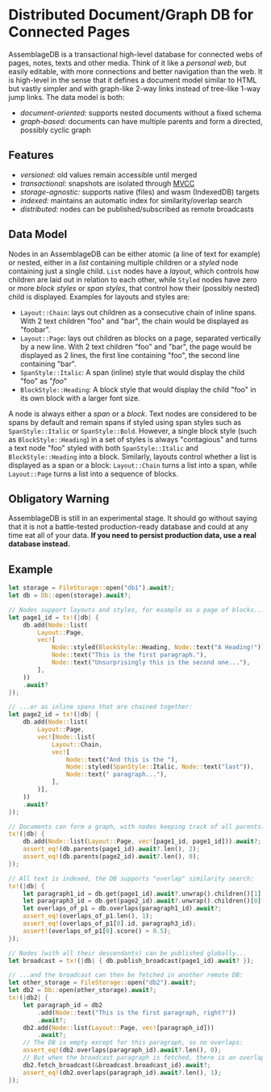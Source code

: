 # Distributed Document/Graph DB for Connected Pages

AssemblageDB is a transactional high-level database for connected webs of pages,
notes, texts and other media. Think of it like a _personal web_, but easily
editable, with more connections and better navigation than the web. It is
high-level in the sense that it defines a document model similar to HTML but
vastly simpler and with graph-like 2-way links instead of tree-like 1-way jump
links. The data model is both:

  - _document-oriented:_ supports nested documents without a fixed schema
  - _graph-based:_ documents can have multiple parents and form a directed,
    possibly cyclic graph

## Features

  - _versioned:_ old values remain accessible until merged
  - _transactional:_ snapshots are isolated through
    [MVCC](https://en.wikipedia.org/wiki/Multiversion_concurrency_control)
  - _storage-agnostic:_ supports native (files) and wasm (IndexedDB) targets
  - _indexed:_ maintains an automatic index for similarity/overlap search
  - _distributed:_ nodes can be published/subscribed as remote broadcasts

## Data Model

Nodes in an AssemblageDB can be either atomic (a line of text for example) or
nested, either in a _list_ containing multiple children or a _styled_ node
containing just a single child. `List` nodes have a _layout_, which controls how
children are laid out in relation to each other, while `Styled` nodes have zero
or more _block styles_ or _span styles_, that control how their (possibly
nested) child is displayed. Examples for layouts and styles are:

  - `Layout::Chain`: lays out children as a consecutive chain of inline spans.
    With 2 text children "foo" and "bar", the chain would be displayed as
    "foobar".
  - `Layout::Page`: lays out children as blocks on a page, separated vertically
    by a new line. With 2 text children "foo" and "bar", the page would be
    displayed as 2 lines, the first line containing "foo", the second line
    containing "bar".
  - `SpanStyle::Italic`: A span (inline) style that would display the child
    "foo" as "_foo_"
  - `BlockStyle::Heading`: A block style that would display the child "foo" in
    its own block with a larger font size.

A node is always either a _span_ or a _block_. Text nodes are considered to be
spans by default and remain spans if styled using span styles such as
`SpanStyle::Italic` or `SpanStyle::Bold`. However, a single block style (such as
`BlockStyle::Heading`) in a set of styles is always "contagious" and turns a
text node "foo" styled with both `SpanStyle::Italic` and `BlockStyle::Heading`
into a block. Similarly, layouts control whether a list is displayed as a span
or a block: `Layout::Chain` turns a list into a span, while `Layout::Page` turns
a list into a sequence of blocks.

## Obligatory Warning

AssemblageDB is still in an experimental stage. It should go without saying that
it is not a battle-tested production-ready database and could at any time eat
all of your data. **If you need to persist production data, use a real database
instead.**

## Example

```rust
let storage = FileStorage::open("db1").await?;
let db = Db::open(storage).await?;

// Nodes support layouts and styles, for example as a page of blocks...
let page1_id = tx!(|db| {
    db.add(Node::list(
        Layout::Page,
        vec![
            Node::styled(BlockStyle::Heading, Node::text("A Heading!")),
            Node::text("This is the first paragraph."),
            Node::text("Unsurprisingly this is the second one..."),
        ],
    ))
    .await?
});

// ...or as inline spans that are chained together:
let page2_id = tx!(|db| {
    db.add(Node::list(
        Layout::Page,
        vec![Node::list(
            Layout::Chain,
            vec![
                Node::text("And this is the "),
                Node::styled(SpanStyle::Italic, Node::text("last")),
                Node::text(" paragraph..."),
            ],
        )],
    ))
    .await?
});

// Documents can form a graph, with nodes keeping track of all parents:
tx!(|db| {
    db.add(Node::list(Layout::Page, vec![page1_id, page1_id])).await?;
    assert_eq!(db.parents(page1_id).await?.len(), 2);
    assert_eq!(db.parents(page2_id).await?.len(), 0);
});

// All text is indexed, the DB supports "overlap" similarity search:
tx!(|db| {
    let paragraph1_id = db.get(page1_id).await?.unwrap().children()[1].id()?;
    let paragraph3_id = db.get(page2_id).await?.unwrap().children()[0].id()?;
    let overlaps_of_p1 = db.overlaps(paragraph1_id).await?;
    assert_eq!(overlaps_of_p1.len(), 1);
    assert_eq!(overlaps_of_p1[0].id, paragraph3_id);
    assert!(overlaps_of_p1[0].score() > 0.5);
});

// Nodes (with all their descendants) can be published globally...
let broadcast = tx!(|db| { db.publish_broadcast(page1_id).await? });

// ...and the broadcast can then be fetched in another remote DB:
let other_storage = FileStorage::open("db2").await?;
let db2 = Db::open(other_storage).await?;
tx!(|db2| {
    let paragraph_id = db2
        .add(Node::text("This is the first paragraph, right?"))
        .await?;
    db2.add(Node::list(Layout::Page, vec![paragraph_id]))
        .await?;
    // The DB is empty except for this paragraph, so no overlaps:
    assert_eq!(db2.overlaps(paragraph_id).await?.len(), 0);
    // But when the broadcast paragraph is fetched, there is an overlap:
    db2.fetch_broadcast(&broadcast.broadcast_id).await?;
    assert_eq!(db2.overlaps(paragraph_id).await?.len(), 1);
});
```
